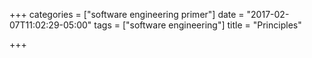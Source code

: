 +++
categories = ["software engineering primer"]
date = "2017-02-07T11:02:29-05:00"
tags = ["software engineering"]
title = "Principles"

+++

